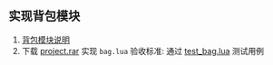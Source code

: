 ## 实现背包模块
1. [背包模块说明](https://github.com/kinbei/NEO/blob/master/2/bag.md)    
2. 下载 [project.rar](https://github.com/kinbei/NEO/blob/master/2/project.rar) 实现 `bag.lua` 验收标准: 通过 [test_bag.lua](https://github.com/kinbei/NEO/blob/master/2/test_bag.lua) 测试用例     
